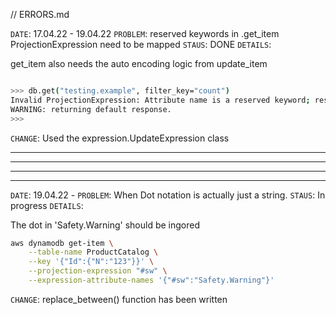 // ERRORS.md


`DATE`: 17.04.22 - 19.04.22
`PROBLEM`: reserved keywords in .get_item ProjectionExpression need to be mapped
`STAUS`: DONE 
`DETAILS`: 

get_item also needs the auto encoding logic from update_item

```bash

>>> db.get("testing.example", filter_key="count")
Invalid ProjectionExpression: Attribute name is a reserved keyword; reserved keyword: count
WARNING: returning default response.
>>>

```

`CHANGE`: Used the expression.UpdateExpression class


------------
------------
------------
------------

`DATE`: 19.04.22 - 
`PROBLEM`: When Dot notation is actually just a string.
`STAUS`: In progress
`DETAILS`: 

The dot in 'Safety.Warning' should be ingored

```bash
aws dynamodb get-item \
    --table-name ProductCatalog \
    --key '{"Id":{"N":"123"}}' \
    --projection-expression "#sw" \
    --expression-attribute-names '{"#sw":"Safety.Warning"}'
```


`CHANGE`: replace_between() function has been written